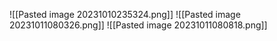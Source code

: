 ![[Pasted image 20231010235324.png]]
![[Pasted image 20231011080326.png]]
![[Pasted image 20231011080818.png]]
